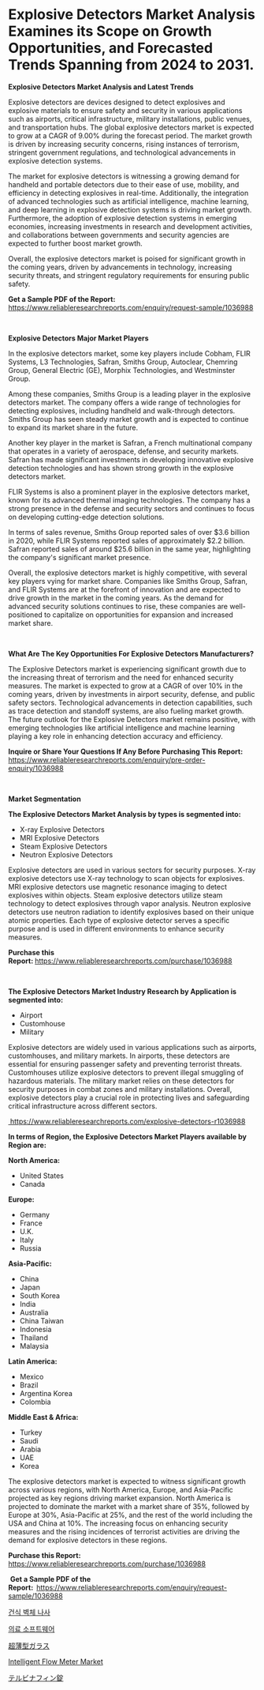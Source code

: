 <p><h1>Explosive Detectors Market Analysis Examines its Scope on Growth Opportunities, and Forecasted Trends Spanning from 2024 to 2031.</h1></p><p><strong>Explosive Detectors Market Analysis and Latest Trends</strong></p>
<p><p>Explosive detectors are devices designed to detect explosives and explosive materials to ensure safety and security in various applications such as airports, critical infrastructure, military installations, public venues, and transportation hubs. The global explosive detectors market is expected to grow at a CAGR of 9.00% during the forecast period. The market growth is driven by increasing security concerns, rising instances of terrorism, stringent government regulations, and technological advancements in explosive detection systems.</p><p>The market for explosive detectors is witnessing a growing demand for handheld and portable detectors due to their ease of use, mobility, and efficiency in detecting explosives in real-time. Additionally, the integration of advanced technologies such as artificial intelligence, machine learning, and deep learning in explosive detection systems is driving market growth. Furthermore, the adoption of explosive detection systems in emerging economies, increasing investments in research and development activities, and collaborations between governments and security agencies are expected to further boost market growth.</p><p>Overall, the explosive detectors market is poised for significant growth in the coming years, driven by advancements in technology, increasing security threats, and stringent regulatory requirements for ensuring public safety.</p></p>
<p><strong>Get a Sample PDF of the Report:&nbsp;</strong> <a href="https://www.reliableresearchreports.com/enquiry/request-sample/1036988">https://www.reliableresearchreports.com/enquiry/request-sample/1036988</a></p>
<p>&nbsp;</p>
<p><strong>Explosive Detectors Major Market Players</strong></p>
<p><p>In the explosive detectors market, some key players include Cobham, FLIR Systems, L3 Technologies, Safran, Smiths Group, Autoclear, Chemring Group, General Electric (GE), Morphix Technologies, and Westminster Group. </p><p>Among these companies, Smiths Group is a leading player in the explosive detectors market. The company offers a wide range of technologies for detecting explosives, including handheld and walk-through detectors. Smiths Group has seen steady market growth and is expected to continue to expand its market share in the future.</p><p>Another key player in the market is Safran, a French multinational company that operates in a variety of aerospace, defense, and security markets. Safran has made significant investments in developing innovative explosive detection technologies and has shown strong growth in the explosive detectors market.</p><p>FLIR Systems is also a prominent player in the explosive detectors market, known for its advanced thermal imaging technologies. The company has a strong presence in the defense and security sectors and continues to focus on developing cutting-edge detection solutions.</p><p>In terms of sales revenue, Smiths Group reported sales of over $3.6 billion in 2020, while FLIR Systems reported sales of approximately $2.2 billion. Safran reported sales of around $25.6 billion in the same year, highlighting the company's significant market presence.</p><p>Overall, the explosive detectors market is highly competitive, with several key players vying for market share. Companies like Smiths Group, Safran, and FLIR Systems are at the forefront of innovation and are expected to drive growth in the market in the coming years. As the demand for advanced security solutions continues to rise, these companies are well-positioned to capitalize on opportunities for expansion and increased market share.</p></p>
<p>&nbsp;</p>
<p><strong>What Are The Key Opportunities For Explosive Detectors Manufacturers?</strong></p>
<p><p>The Explosive Detectors market is experiencing significant growth due to the increasing threat of terrorism and the need for enhanced security measures. The market is expected to grow at a CAGR of over 10% in the coming years, driven by investments in airport security, defense, and public safety sectors. Technological advancements in detection capabilities, such as trace detection and standoff systems, are also fueling market growth. The future outlook for the Explosive Detectors market remains positive, with emerging technologies like artificial intelligence and machine learning playing a key role in enhancing detection accuracy and efficiency.</p></p>
<p><strong>Inquire or Share Your Questions If Any Before Purchasing This Report:</strong> <a href="https://www.reliableresearchreports.com/enquiry/pre-order-enquiry/1036988">https://www.reliableresearchreports.com/enquiry/pre-order-enquiry/1036988</a></p>
<p>&nbsp;</p>
<p><strong>Market Segmentation</strong></p>
<p><strong>The Explosive Detectors Market Analysis by types is segmented into:</strong></p>
<p><ul><li>X-ray Explosive Detectors</li><li>MRI Explosive Detectors</li><li>Steam Explosive Detectors</li><li>Neutron Explosive Detectors</li></ul></p>
<p><p>Explosive detectors are used in various sectors for security purposes. X-ray explosive detectors use X-ray technology to scan objects for explosives. MRI explosive detectors use magnetic resonance imaging to detect explosives within objects. Steam explosive detectors utilize steam technology to detect explosives through vapor analysis. Neutron explosive detectors use neutron radiation to identify explosives based on their unique atomic properties. Each type of explosive detector serves a specific purpose and is used in different environments to enhance security measures.</p></p>
<p><strong>Purchase this Report:&nbsp;</strong><a href="https://www.reliableresearchreports.com/purchase/1036988">https://www.reliableresearchreports.com/purchase/1036988</a></p>
<p>&nbsp;</p>
<p><strong>The Explosive Detectors Market Industry Research by Application is segmented into:</strong></p>
<p><ul><li>Airport</li><li>Customhouse</li><li>Military</li></ul></p>
<p><p>Explosive detectors are widely used in various applications such as airports, customhouses, and military markets. In airports, these detectors are essential for ensuring passenger safety and preventing terrorist threats. Customhouses utilize explosive detectors to prevent illegal smuggling of hazardous materials. The military market relies on these detectors for security purposes in combat zones and military installations. Overall, explosive detectors play a crucial role in protecting lives and safeguarding critical infrastructure across different sectors.</p></p>
<p><a href="https://www.reliableresearchreports.com/explosive-detectors-r1036988">&nbsp;https://www.reliableresearchreports.com/explosive-detectors-r1036988</a></p>
<p><strong>In terms of Region, the Explosive Detectors Market Players available by Region are:</strong></p>
<p>
    <p> <strong> North America: </strong>
        <ul>
            <li>United States</li>
            <li>Canada</li>
        </ul>
        </p> 
    <p> <strong> Europe: </strong>
        <ul>
            <li>Germany</li>
            <li>France</li>
            <li>U.K.</li>
            <li>Italy</li>
            <li>Russia</li>
        </ul>
        </p> 
    <p> <strong> Asia-Pacific: </strong>
        <ul>
            <li>China</li>
            <li>Japan</li>
            <li>South Korea</li>
            <li>India</li>
            <li>Australia</li>
            <li>China Taiwan</li>
            <li>Indonesia</li>
            <li>Thailand</li>
            <li>Malaysia</li>
        </ul>
        </p> 
    <p> <strong> Latin America: </strong>
        <ul>
            <li>Mexico</li>
            <li>Brazil</li>
            <li>Argentina Korea</li>
            <li>Colombia</li>
        </ul>
        </p> 
    <p> <strong> Middle East & Africa: </strong>
        <ul>
            <li>Turkey</li>
            <li>Saudi</li>
            <li>Arabia</li>
            <li>UAE</li>
            <li>Korea</li>
        </ul>
    </p>
    </p>
<p><p>The explosive detectors market is expected to witness significant growth across various regions, with North America, Europe, and Asia-Pacific projected as key regions driving market expansion. North America is projected to dominate the market with a market share of 35%, followed by Europe at 30%, Asia-Pacific at 25%, and the rest of the world including the USA and China at 10%. The increasing focus on enhancing security measures and the rising incidences of terrorist activities are driving the demand for explosive detectors in these regions.</p></p>
<p><strong>Purchase this Report: </strong><a href="https://www.reliableresearchreports.com/purchase/1036988">https://www.reliableresearchreports.com/purchase/1036988</a></p>
<p>&nbsp;<strong>Get a Sample PDF of the Report:&nbsp;&nbsp;</strong><a href="https://www.reliableresearchreports.com/enquiry/request-sample/1036988">https://www.reliableresearchreports.com/enquiry/request-sample/1036988</a></p>
<p><strong></strong></p>
<p><p><a href="https://github.com/JeromeRtyau89966/Market-Research-Report-List-1/blob/main/258087119608.md">건식 벽체 나사</a></p><p><a href="https://github.com/TimmyMann6767/Market-Research-Report-List-1/blob/main/921992519607.md">의료 소프트웨어</a></p><p><a href="https://github.com/AriMuller2009/Market-Research-Report-List-1/blob/main/412192321055.md">超薄型ガラス</a></p><p><a href="https://github.com/fiixsa/Market-Research-Report-List-2/blob/main/intelligent-flow-meter-market.md">Intelligent Flow Meter Market</a></p><p><a href="https://medium.com/@englandlifestyle_22171/terbinafine-tablet-market%E3%81%AF-%E3%82%B7%E3%82%A7%E3%82%A2-%E3%83%88%E3%83%AC%E3%83%B3%E3%83%89-%E6%88%90%E9%95%B7%E7%8E%87%E3%81%AB%E9%96%A2%E3%81%99%E3%82%8B%E6%83%85%E5%A0%B1%E3%82%92%E6%8F%90%E4%BE%9B%E3%81%97%E3%81%BE%E3%81%99-79e86788d953">テルビナフィン錠</a></p></p>